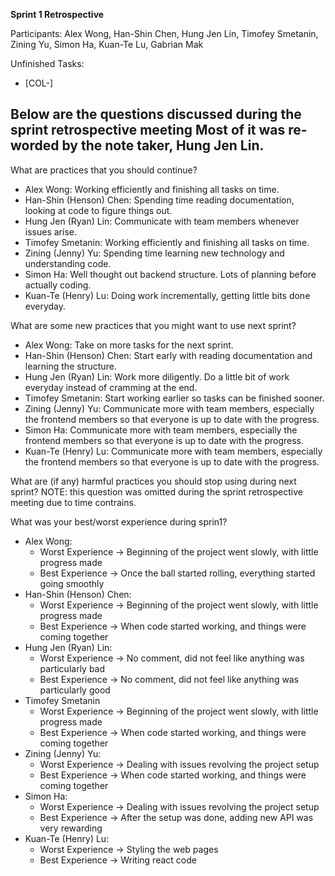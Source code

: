 **Sprint 1 Retrospective**

Participants:
Alex Wong, Han-Shin Chen, Hung Jen Lin, Timofey Smetanin, Zining Yu, Simon Ha, Kuan-Te Lu, Gabrian Mak

Unfinished Tasks:
- [COL-]


Below are the questions discussed during the sprint retrospective meeting
Most of it was re-worded by the note taker, Hung Jen Lin.
---

What are practices that you should continue?
- Alex Wong: Working efficiently and finishing all tasks on time.
- Han-Shin (Henson) Chen: Spending time reading documentation, looking at code to figure things out.
- Hung Jen (Ryan) Lin: Communicate with team members whenever issues arise.
- Timofey Smetanin: Working efficiently and finishing all tasks on time.
- Zining (Jenny) Yu: Spending time learning new technology and understanding code.
- Simon Ha: Well thought out backend structure. Lots of planning before actually coding.
- Kuan-Te (Henry) Lu: Doing work incrementally, getting little bits done everyday.

What are some new practices that you might want to use next sprint?
- Alex Wong: Take on more tasks for the next sprint.
- Han-Shin (Henson) Chen: Start early with reading documentation and learning the structure.
- Hung Jen (Ryan) Lin: Work more diligently. Do a little bit of work everyday instead of cramming at the end. 
- Timofey Smetanin: Start working earlier so tasks can be finished sooner.
- Zining (Jenny) Yu: Communicate more with team members, especially the frontend members so that everyone is up to date with the progress.
- Simon Ha: Communicate more with team members, especially the frontend members so that everyone is up to date with the progress.
- Kuan-Te (Henry) Lu: Communicate more with team members, especially the frontend members so that everyone is up to date with the progress.

What are (if any) harmful practices you should stop using during next sprint?
NOTE: this question was omitted during the sprint retrospective meeting due to time contrains.

What was your best/worst experience during sprin1?
- Alex Wong: 
    - Worst Experience -> Beginning of the project went slowly, with little progress made
    - Best Experience -> Once the ball started rolling, everything started going smoothly
- Han-Shin (Henson) Chen:
    - Worst Experience -> Beginning of the project went slowly, with little progress made
    - Best Experience -> When code started working, and things were coming together
- Hung Jen (Ryan) Lin:
    - Worst Experience -> No comment, did not feel like anything was particularly bad
    - Best Experience -> No comment, did not feel like anything was particularly good
- Timofey Smetanin
    - Worst Experience -> Beginning of the project went slowly, with little progress made
    - Best Experience -> When code started working, and things were coming together
- Zining (Jenny) Yu:
    - Worst Experience -> Dealing with issues revolving the project setup
    - Best Experience -> When code started working, and things were coming together
- Simon Ha:
    - Worst Experience -> Dealing with issues revolving the project setup
    - Best Experience -> After the setup was done, adding new API was very rewarding
- Kuan-Te (Henry) Lu:
    - Worst Experience -> Styling the web pages
    - Best Experience -> Writing react code